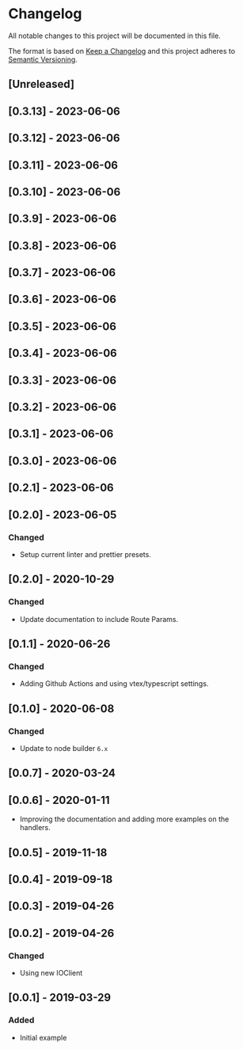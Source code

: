 # Changelog

All notable changes to this project will be documented in this file.

The format is based on [Keep a Changelog](http://keepachangelog.com/en/1.0.0/)
and this project adheres to [Semantic Versioning](http://semver.org/spec/v2.0.0.html).

## [Unreleased]

## [0.3.13] - 2023-06-06

## [0.3.12] - 2023-06-06

## [0.3.11] - 2023-06-06

## [0.3.10] - 2023-06-06

## [0.3.9] - 2023-06-06

## [0.3.8] - 2023-06-06

## [0.3.7] - 2023-06-06

## [0.3.6] - 2023-06-06

## [0.3.5] - 2023-06-06

## [0.3.4] - 2023-06-06

## [0.3.3] - 2023-06-06

## [0.3.2] - 2023-06-06

## [0.3.1] - 2023-06-06

## [0.3.0] - 2023-06-06

## [0.2.1] - 2023-06-06

## [0.2.0] - 2023-06-05
### Changed
- Setup current linter and prettier presets.

## [0.2.0] - 2020-10-29
### Changed 
- Update documentation to include Route Params.

## [0.1.1] - 2020-06-26
### Changed
- Adding Github Actions and using vtex/typescript settings.

## [0.1.0] - 2020-06-08
### Changed
- Update to node builder `6.x`

## [0.0.7] - 2020-03-24

## [0.0.6] - 2020-01-11
- Improving the documentation and adding more examples on the handlers.

## [0.0.5] - 2019-11-18

## [0.0.4] - 2019-09-18

## [0.0.3] - 2019-04-26

## [0.0.2] - 2019-04-26

### Changed
- Using new IOClient

## [0.0.1] - 2019-03-29

### Added
- Initial example
